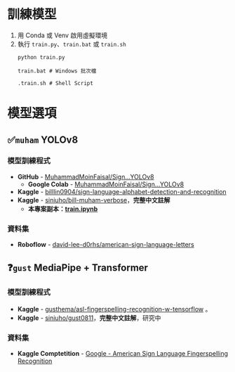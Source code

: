 # 訓練模型
1. 用 Conda 或 Venv 啟用虛擬環境
2. 執行 `train.py`、`train.bat` 或 `train.sh` 
    ```shell
    python train.py
    ```
    ```shell
    train.bat # Windows 批次檔
    ```
    ```shell
    .train.sh # Shell Script
    ```


# 模型選項

## ✅`muham` YOLOv8

### 模型訓練程式
- **GitHub** - [MuhammadMoinFaisal/Sign...YOLOv8](https://github.com/MuhammadMoinFaisal/Sign-Language-Alphabets-Detection-and-Recongition-using-YOLOv8)
  - **Google Colab** - [MuhammadMoinFaisal/Sign...YOLOv8](https://colab.research.google.com/drive/1ITdJrATdpu3zE99HYPXZ42exQWLrWRp0?usp=sharing#scrollTo=Ep7iJPcKwuCx)
- **Kaggle** - [billlin0904/sign-language-alphabet-detection-and-recognition](https://www.kaggle.com/code/billlin0904/sign-language-alphabet-detection-and-recognition)
- **Kaggle** - [siniuho/bill-muham-verbose](https://www.kaggle.com/code/siniuho/bill-muham-verbose)，**完整中文註解**
  - **本專案副本：[train.ipynb](train.ipynb)**
  
### 資料集
- **Roboflow** - [david-lee-d0rhs/american-sign-language-letters](https://universe.roboflow.com/david-lee-d0rhs/american-sign-language-letters)



## ❓`gust` MediaPipe + Transformer
### 模型訓練程式
- **Kaggle** - [gusthema/asl-fingerspelling-recognition-w-tensorflow](https://www.kaggle.com/code/gusthema/asl-fingerspelling-recognition-w-tensorflow) 。
- **Kaggle** - [siniuho/gust0811](https://www.kaggle.com/code/siniuho/gust0811)，**完整中文註解**，研究中

### 資料集
- **Kaggle Comptetition** - [Google - American Sign Language Fingerspelling Recognition](https://www.kaggle.com/competitions/asl-fingerspelling)
